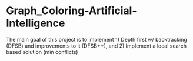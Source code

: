 # Graph_Coloring-Artificial-Intelligence
The main goal of this project is to implement 1) Depth first w/ backtracking (DFSB) and improvements to it (DFSB++), and 2) Implement a local search based solution (min conflicts)
